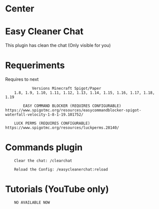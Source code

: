 # Center
# Easy Cleaner Chat
This plugin has clean the chat (Only visible for you)

# Requeriments

Requires to next

                Versions Minecraft Spigot/Paper
        1.8, 1.9, 1.10, 1.11, 1.12, 1.13, 1.14, 1.15, 1.16, 1.17, 1.18, 1.19

        	EASY COMMAND BLOCKER (REQUIRES CONFIGURABLE)
	https://www.spigotmc.org/resources/easycommandblocker-spigot-waterfall-velocity-1-8-1-19.101752/

		LUCK PERMS (REQUIRES CONFIGURABLE)
	https://www.spigotmc.org/resources/luckperms.28140/

# Commands plugin

		Clear the chat: /clearchat

		Reload the Config: /easycleanerchat:reload
		
# Tutorials (YouTube only)

		NO AVAILABLE NOW
